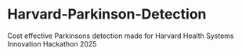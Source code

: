 # Harvard-Parkinson-Detection
Cost effective Parkinsons detection made for Harvard Health Systems Innovation Hackathon 2025
